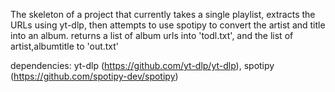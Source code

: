 The skeleton of a project that currently takes a single playlist, extracts the URLs using yt-dlp, then attempts to use spotipy to convert the artist and title into an album.
returns a list of album urls into 'todl.txt', and the list of  artist,albumtitle to 'out.txt'

dependencies:
yt-dlp (https://github.com/yt-dlp/yt-dlp),
spotipy (https://github.com/spotipy-dev/spotipy)

